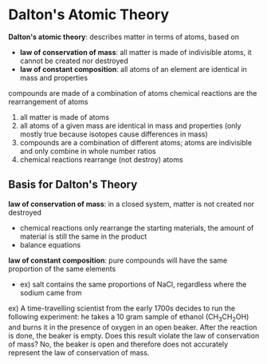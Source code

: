 # Dalton's Atomic Theory
**Dalton's atomic theory**: describes matter in terms of atoms, based on 
- **law of conservation of mass**: all matter is made of indivisible atoms, it cannot be created nor destroyed
- **law of constant composition**: all atoms of an element are identical in mass and properties

compounds are made of a combination of atoms
chemical reactions are the rearrangement of atoms

1. all matter is made of atoms
2. all atoms of a given mass are identical in mass and properties (only mostly true because isotopes cause differences in mass)
3. compounds are a combination of different atoms; atoms are indivisible and only combine in whole number ratios
4. chemical reactions rearrange (not destroy) atoms

## Basis for Dalton's Theory
**law of conservation of mass**: in a closed system, matter is not created nor destroyed
- chemical reactions only rearrange the starting materials, the amount of material is still the same in the product
- balance equations

**law of constant composition**: pure compounds will have the same proportion of the same elements
- ex) salt contains the same proportions of NaCl, regardless where the sodium came from

ex) A time-travelling scientist from the early 1700s decides to run the following experiment: he takes a 10 gram sample of ethanol (CH<sub>3</sub>CH<sub>2</sub>OH) and burns it in the presence of oxygen in an open beaker. After the reaction is done, the beaker is empty. Does this result violate the law of conservation of mass?
No, the beaker is open and therefore does not accurately represent the law of conservation of mass. 

